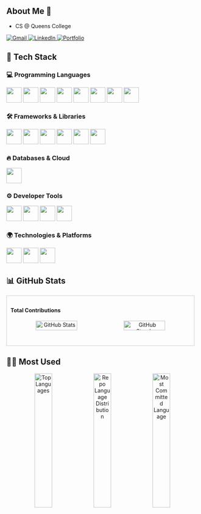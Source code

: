 ## About Me 👋


  - CS @ Queens College
  <a href="mailto:osteve425@gmail.com" target="_blank">
    <img src="https://img.shields.io/badge/Gmail-D14836?style=for-the-badge&logo=gmail&logoColor=white" alt="Gmail"/>
  </a>
  <a href="https://www.linkedin.com/in/steven-ou-/" target="_blank">
    <img src="https://img.shields.io/badge/LinkedIn-0077B5?style=for-the-badge&logo=linkedin&logoColor=white" alt="LinkedIn"/>
  </a>
  <a href="https://github.com/Steven-Ou" target="_blank">
    <img src="https://img.shields.io/badge/Portfolio-FF5722?style=for-the-badge&logo=react&logoColor=white" alt="Portfolio"/>
  </a>




## 🚀 Tech Stack  

### 💻 Programming Languages  
<p align="left">
  <img src="https://cdn.jsdelivr.net/gh/devicons/devicon/icons/javascript/javascript-original.svg" width="40" height="40"/>
  <img src="https://cdn.jsdelivr.net/gh/devicons/devicon/icons/typescript/typescript-original.svg" width="40" height="40"/>
  <img src="https://cdn.jsdelivr.net/gh/devicons/devicon/icons/java/java-original.svg" width="40" height="40"/>
  <img src="https://cdn.jsdelivr.net/gh/devicons/devicon/icons/python/python-original.svg" width="40" height="40"/>
  <img src="https://cdn.jsdelivr.net/gh/devicons/devicon/icons/c/c-original.svg" width="40" height="40"/>
  <img src="https://cdn.jsdelivr.net/gh/devicons/devicon/icons/cplusplus/cplusplus-original.svg" width="40" height="40"/>
  <img src="https://cdn.jsdelivr.net/gh/devicons/devicon/icons/html5/html5-original.svg" width="40" height="40"/>
  <img src="https://cdn.jsdelivr.net/gh/devicons/devicon/icons/css3/css3-original.svg" width="40" height="40"/>
</p>

### 🛠️ Frameworks & Libraries  
<p align="left">
  <img src="https://cdn.jsdelivr.net/gh/devicons/devicon/icons/react/react-original.svg" width="40" height="40"/>
  <img src="https://cdn.jsdelivr.net/gh/devicons/devicon/icons/nextjs/nextjs-original.svg" width="40" height="40"/>
  <img src="https://cdn.jsdelivr.net/gh/devicons/devicon/icons/nodejs/nodejs-original.svg" width="40" height="40"/>
  <img src="https://cdn.jsdelivr.net/gh/devicons/devicon/icons/express/express-original.svg" width="40" height="40"/>
  <img src="https://cdn.jsdelivr.net/gh/devicons/devicon/icons/tailwindcss/tailwindcss-original.svg" width="40" height="40"/>
  <img src="https://cdn.jsdelivr.net/gh/devicons/devicon/icons/bootstrap/bootstrap-original.svg" width="40" height="40"/>
</p>

### 🔥 Databases & Cloud  
<p align="left">
  <img src="https://cdn.jsdelivr.net/gh/devicons/devicon/icons/firebase/firebase-plain.svg" width="40" height="40"/>
</p>

### ⚙️ Developer Tools  
<p align="left">
  <img src="https://cdn.jsdelivr.net/gh/devicons/devicon/icons/vscode/vscode-original.svg" width="40" height="40"/>
  <img src="https://cdn.jsdelivr.net/gh/devicons/devicon/icons/eclipse/eclipse-original.svg" width="40" height="40"/>
  <img src="https://cdn.jsdelivr.net/gh/devicons/devicon/icons/git/git-original.svg" width="40" height="40"/>
  <img src="https://cdn.jsdelivr.net/gh/devicons/devicon/icons/replit/replit-original.svg" width="40" height="40"/>
</p>

### 🌍 Technologies & Platforms  
<p align="left">
  <img src="https://cdn.jsdelivr.net/gh/devicons/devicon/icons/linux/linux-original.svg" width="40" height="40"/>
  <img src="https://cdn.jsdelivr.net/gh/devicons/devicon/icons/github/github-original.svg" width="40" height="40"/>
  <img src="https://cdn.jsdelivr.net/gh/devicons/devicon/icons/wordpress/wordpress-original.svg" width="40" height="40"/>
</p>

## 📊 GitHub Stats

<div style="display: flex; justify-content: space-between;">
  <div style="flex: 1; padding: 10px; border: 1px solid #ccc; margin-right: 10px;">
    <h4>Total Contributions</h4>
    <p align="center"> <img src="https://github-readme-stats.vercel.app/api?username=Steven-Ou&show_icons=true&theme=radical" width="48%" alt="GitHub Stats"/> <img src="https://github-readme-streak-stats.herokuapp.com/?user=Steven-Ou&theme=radical" width="48%" alt="GitHub Streak"/> </p>
  </div>

</div>

## 🧑‍💻 Most Used
<p align="center">
    <img src="https://github-readme-stats.vercel.app/api/top-langs/?username=Steven-Ou&layout=compact&theme=radical" width="30%" alt="Top Languages"/>
    <img src="https://github-profile-summary-cards.vercel.app/api/cards/repos-per-language?username=Steven-Ou&theme=radical" width="30%" alt="Repo Language Distribution"/>
    <img src="https://github-profile-summary-cards.vercel.app/api/cards/most-commit-language?username=Steven-Ou&theme=radical" width="30%" alt="Most Committed Language"/>
</p>


